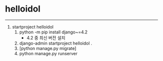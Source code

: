# helloidol

---

1. startproject helloidol
   1. python -m pip install django~=4.2
      + 4.2 중 최신 버전 설치
   2. django-admin startproject helloidol .
   3. [python manage.py migrate]
   4. python manage.py runserver
